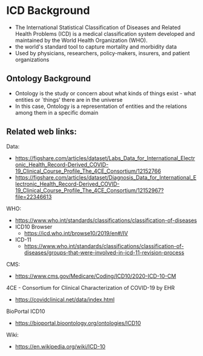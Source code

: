 # ICD Background

- The International Statistical Classification of Diseases and Related Health Problems (ICD) is a medical classification system developed and maintained by the World Health Organization (WHO). 
- the world's standard tool to capture mortality and morbidity data
- Used by physicians, researchers, policy-makers, insurers, and patient organizations

## Ontology Background

- Ontology is the study or concern about what kinds of things exist - what entities or `things' there are in the universe
- In this case, Ontology is a representation of entities and the relations among them in a specific domain


## Related web links:  

Data:
- https://figshare.com/articles/dataset/Labs_Data_for_International_Electronic_Health_Record-Derived_COVID-19_Clinical_Course_Profile_The_4CE_Consortium/12152766
- https://figshare.com/articles/dataset/Diagnosis_Data_for_International_Electronic_Health_Record-Derived_COVID-19_Clinical_Course_Profile_The_4CE_Consortium/12152967?file=22346613

WHO: 
- https://www.who.int/standards/classifications/classification-of-diseases
- ICD10 Browser
   - https://icd.who.int/browse10/2019/en#/IV 
- ICD-11
   - https://www.who.int/standards/classifications/classification-of-diseases/groups-that-were-involved-in-icd-11-revision-process

CMS:
- https://www.cms.gov/Medicare/Coding/ICD10/2020-ICD-10-CM

4CE - Consortium for Clinical Characterization of COVID-19 by EHR  
- https://covidclinical.net/data/index.html 

BioPortal ICD10
- https://bioportal.bioontology.org/ontologies/ICD10 

Wiki: 
- https://en.wikipedia.org/wiki/ICD-10 

